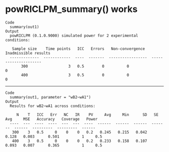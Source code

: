 # powRICLPM_summary() works

    Code
      summary(out1)
    Output
      powRICLPM (0.1.0.9000) simulated power for 2 experimental conditions:
      
       Sample size    Time points   ICC   Errors   Non-convergence    Inadmissible results
      -------------  ------------  ----  -------  -----------------  ---------------------
           300                  3   0.5        0          0                              0
           400                  3   0.5        0          0                              0

---

    Code
      summary(out1, parameter = "wB2~wA1")
    Output
      Results for wB2~wA1 across conditions:
      
         N    T   ICC   Err   NC   IR    PV     Avg     Min      SD   SE Avg     MSE   Accuracy   Coverage   Power
      ----  ---  ----  ----  ---  ---  ----  ------  ------  ------  -------  ------  ---------  ---------  ------
       300    3   0.5     0    0    0   0.2   0.245   0.215   0.042    0.128   0.003      0.501          1     0.5
       400    3   0.5     0    0    0   0.2   0.233   0.158   0.107    0.093   0.007      0.365          1     0.5

